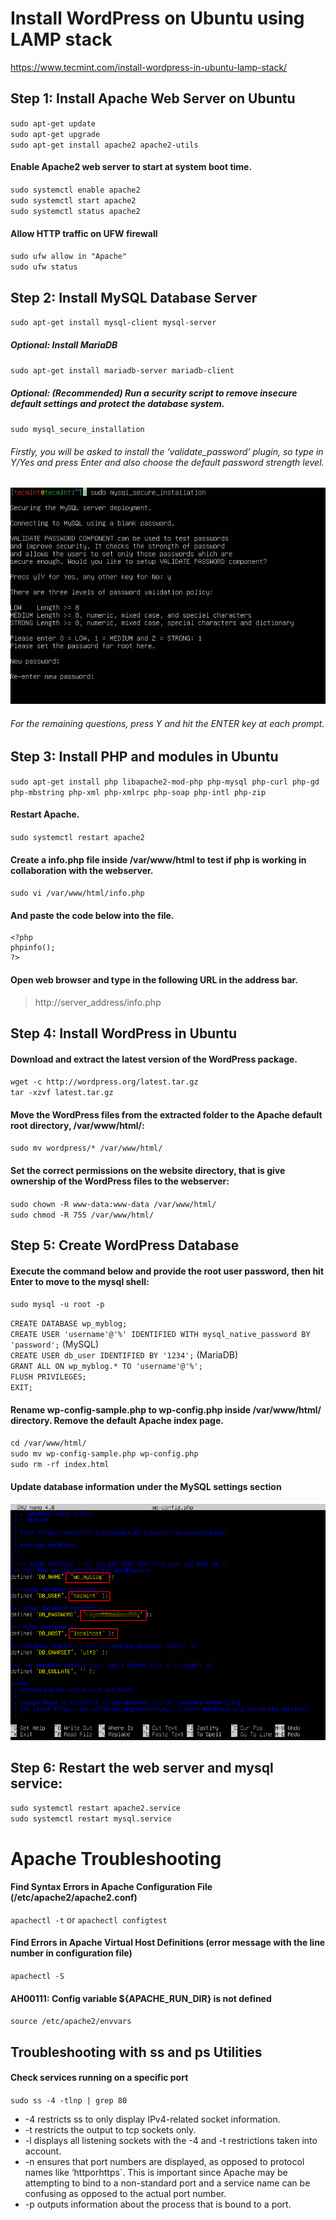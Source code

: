 # Install WordPress on Ubuntu using LAMP stack
https://www.tecmint.com/install-wordpress-in-ubuntu-lamp-stack/

## Step 1: Install Apache Web Server on Ubuntu

`sudo apt-get update`  
`sudo apt-get upgrade`  
`sudo apt-get install apache2 apache2-utils` 


#### Enable Apache2 web server to start at system boot time.

`sudo systemctl enable apache2`  
`sudo systemctl start apache2`  
`sudo systemctl status apache2`  

#### Allow HTTP traffic on UFW firewall

`sudo ufw allow in "Apache"`  
`sudo ufw status`


## Step 2: Install MySQL Database Server

`sudo apt-get install mysql-client mysql-server`

##### Optional: Install MariaDB

`sudo apt-get install mariadb-server mariadb-client`

##### Optional: (Recommended) Run a security script to remove insecure default settings and protect the database system.

`sudo mysql_secure_installation`

###### Firstly, you will be asked to install the ‘validate_password’ plugin, so type in Y/Yes and press Enter and also choose the default password strength level.

![alt text](https://github.com/chathu5002/WP_using_LAMP_stack/blob/main/Set-MySQL-Root-Password.png?raw=true)

###### For the remaining questions, press Y and hit the ENTER key at each prompt.

## Step 3: Install PHP and modules in Ubuntu

`sudo apt-get install php libapache2-mod-php php-mysql php-curl php-gd php-mbstring php-xml php-xmlrpc php-soap php-intl php-zip`

#### Restart Apache.

`sudo systemctl restart apache2`

#### Create a info.php file inside /var/www/html to test if php is working in collaboration with the webserver.

`sudo vi /var/www/html/info.php`

#### And paste the code below into the file.

```
<?php 
phpinfo();
?>
```

#### Open web browser and type in the following URL in the address bar.

> http://server_address/info.php


## Step 4: Install WordPress in Ubuntu

#### Download and extract the latest version of the WordPress package.

`wget -c http://wordpress.org/latest.tar.gz`  
`tar -xzvf latest.tar.gz`

#### Move the WordPress files from the extracted folder to the Apache default root directory, /var/www/html/:

`sudo mv wordpress/* /var/www/html/`

#### Set the correct permissions on the website directory, that is give ownership of the WordPress files to the webserver:

`sudo chown -R www-data:www-data /var/www/html/`  
`sudo chmod -R 755 /var/www/html/`

## Step 5: Create WordPress Database

#### Execute the command below and provide the root user password, then hit Enter to move to the mysql shell:

`sudo mysql -u root -p`

`CREATE DATABASE wp_myblog;`  
`CREATE USER 'username'@'%' IDENTIFIED WITH mysql_native_password BY 'password';`  (MySQL)  
`CREATE USER db_user IDENTIFIED BY '1234';` (MariaDB)  
`GRANT ALL ON wp_myblog.* TO 'username'@'%';`  
`FLUSH PRIVILEGES;`  
`EXIT;`

#### Rename wp-config-sample.php to wp-config.php inside /var/www/html/ directory. Remove the default Apache index page.

`cd /var/www/html/`  
`sudo mv wp-config-sample.php wp-config.php`  
`sudo rm -rf index.html`


#### Update database information under the MySQL settings section 
![alt text](https://github.com/chathu5002/WP_using_LAMP_stack/blob/main/WordPress-MySQL-Settings.png?raw=true)


## Step 6: Restart the web server and mysql service:

`sudo systemctl restart apache2.service`   
`sudo systemctl restart mysql.service`

# Apache Troubleshooting

#### Find Syntax Errors in Apache Configuration File (/etc/apache2/apache2.conf)

`apachectl -t` or `apachectl configtest`

#### Find Errors in Apache Virtual Host Definitions (error message with the line number in configuration file)

`apachectl -S`

#### AH00111: Config variable ${APACHE_RUN_DIR} is not defined

`source /etc/apache2/envvars`

## Troubleshooting with ss and ps Utilities

#### Check services running on a specific port

`sudo ss -4 -tlnp | grep 80`

- -4 restricts ss to only display IPv4-related socket information.
- -t restricts the output to tcp sockets only.
- -l displays all listening sockets with the -4 and -t restrictions taken into account.
- -n ensures that port numbers are displayed, as opposed to protocol names like ‘httporhttps`. This is important since Apache may be attempting to bind to a non-standard port and a service name can be confusing as opposed to the actual port number.
- -p outputs information about the process that is bound to a port.


